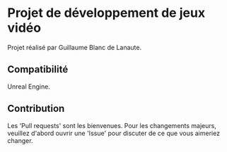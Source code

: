 # Projet de développement de jeux vidéo

Projet réalisé par Guillaume Blanc de Lanaute.

## Compatibilité

Unreal Engine.

## Contribution

Les 'Pull requests' sont les bienvenues. Pour les changements majeurs, veuillez d'abord ouvrir une 'Issue' pour discuter de ce que vous aimeriez changer.
